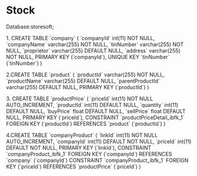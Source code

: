 # Stock
Database:storesoft;

<p>
1. CREATE TABLE `company` (
  `companyId` int(11) NOT NULL,
  `companyName` varchar(255) NOT NULL,
  `tinNumber` varchar(255) NOT NULL,
  `proprietor` varchar(255) DEFAULT NULL,
  `address` varchar(255) NOT NULL,
  PRIMARY KEY (`companyId`),
  UNIQUE KEY `tinNumber` (`tinNumber`)
)
</p>
<p>
2.CREATE TABLE `product` (
  `productId` varchar(255) NOT NULL,
  `productName` varchar(255) DEFAULT NULL,
  `parentProductId` varchar(255) DEFAULT NULL,
  PRIMARY KEY (`productId`)
)
</p>
<p>
3. CREATE TABLE `productPrice` (
  `priceId` int(11) NOT NULL AUTO_INCREMENT,
  `productId` int(11) DEFAULT NULL,
  `quantity` int(11) DEFAULT NULL,
  `buyPrice` float DEFAULT NULL,
  `sellPrice` float DEFAULT NULL,
  PRIMARY KEY (`priceId`),
  CONSTRAINT `productPriceDetail_ibfk_1` FOREIGN KEY (`productId`) REFERENCES `product` (`productId`)
)
</p>
<p>
4.CREATE TABLE `companyProduct` (
  `linkId` int(11) NOT NULL AUTO_INCREMENT,
  `companyId` int(11) DEFAULT NOT NULL,
  `priceId` int(11) DEFAULT NOT NULL,
  PRIMARY KEY (`linkId`),
  CONSTRAINT `companyProduct_ibfk_1` FOREIGN KEY (`companyId`) REFERENCES `company` (`companyId`)
  CONSTRAINT `companyProduct_ibfk_1` FOREIGN KEY (`priceId`) REFERENCES `productPrice` (`priceId`)
)
</p>






